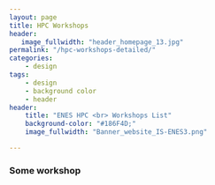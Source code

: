 ```yaml
---
layout: page
title: HPC Workshops
header:
   image_fullwidth: "header_homepage_13.jpg"
permalink: "/hpc-workshops-detailed/"
categories:
    - design
tags:
    - design
    - background color
    - header
header:
    title: "ENES HPC <br> Workshops List"
    background-color: "#186F4D;"
    image_fullwidth: "Banner_website_IS-ENES3.png"

---
```


### <a name="some-workshop"></a>Some workshop
